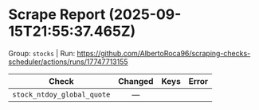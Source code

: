 # Scrape Report (2025-09-15T21:55:37.465Z)

Group: `stocks`  |  Run: https://github.com/AlbertoRoca96/scraping-checks-scheduler/actions/runs/17747713155

| Check | Changed | Keys | Error |
|---|:---:|:--|:--|
| `stock_ntdoy_global_quote` | — |  |  |
